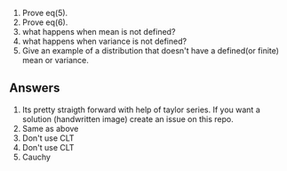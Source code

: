 1. Prove eq(5).
2. Prove eq(6).
3. what happens when mean is not defined?
4. what happens when variance is not defined?
5. Give an example of a distribution that doesn't have a defined(or finite) mean or variance.

Answers
-------
1. Its pretty straigth forward with help of taylor series. If you want a solution (handwritten image) create an issue on this repo.
2. Same as above
3. Don't use CLT
4. Don't use CLT
5. Cauchy